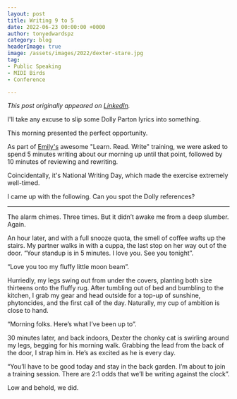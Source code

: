 ```yaml
---
layout: post
title: Writing 9 to 5
date: 2022-06-23 00:00:00 +0000
author: tonyedwardspz
category: blog
headerImage: true
image: /assets/images/2022/dexter-stare.jpg
tag:
- Public Speaking
- MIDI Birds
- Conference

---
```


*This post originally appeared on [LinkedIn](https://www.linkedin.com/posts/tonyedwardspz_training-nationalwritingday-activity-6945720729543839744-gXCK).*

I'll take any excuse to slip some Dolly Parton lyrics into something.

This morning presented the perfect opportunity.

As part of [Emily's](https://www.linkedin.com/in/emilyjayneking/) awesome "Learn. Read. Write" training, we were asked to spend 5 minutes writing about our morning up until that point, followed by 10 minutes of reviewing and rewriting.

Coincidentally, it's National Writing Day, which made the exercise extremely well-timed.

I came up with the following. Can you spot the Dolly references?

- - -

The alarm chimes. Three times. But it didn’t awake me from a deep slumber. Again.

An hour later, and with a full snooze quota, the smell of coffee wafts up the stairs. My partner walks in with a cuppa, the last stop on her way out of the door. “Your standup is in 5 minutes. I love you. See you tonight”.

“Love you too my fluffy little moon beam”.

Hurriedly, my legs swing out from under the covers, planting both size thirteens onto the fluffy rug. After tumbling out of bed and bumbling to the kitchen, I grab my gear and head outside for a top-up of sunshine, phytoncides, and the first call of the day. Naturally, my cup of ambition is close to hand.

“Morning folks. Here’s what I’ve been up to”.

30 minutes later, and back indoors, Dexter the chonky cat is swirling around my legs, begging for his morning walk. Grabbing the lead from the back of the door, I strap him in. He’s as excited as he is every day.

“You’ll have to be good today and stay in the back garden. I’m about to join a training session. There are 2:1 odds that we’ll be writing against the clock”.

Low and behold, we did.
